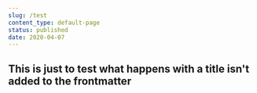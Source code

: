 ```yaml
---
slug: /test
content_type: default-page
status: published
date: 2020-04-07
---
```


## This is just to test what happens with a title isn't added to the frontmatter